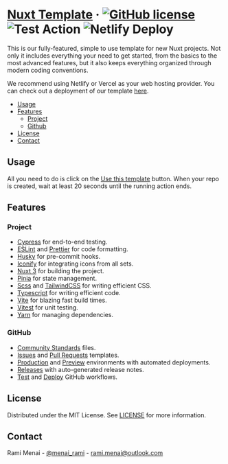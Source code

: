 # [Nuxt Template][website] &middot; [![GitHub license]](./LICENSE) ![Test Action] ![Netlify Deploy]

This is our fully-featured, simple to use template for new Nuxt projects. Not only it includes everything your need to
get started, from the basics to the most advanced features, but it also keeps everything organized through modern coding
conventions.

We recommend using Netlify or Vercel as your web hosting provider. You can check out a deployment of our
template [here][website].

<!-- Table of Contents -->

- [Usage](#usage)
- [Features](#features)
    - [Project](#project)
    - [Github](#github)
- [License](#license)
- [Contact](#contact)

## Usage

All you need to do is click on the [Use this template] button. When your repo is created, wait at least 20 seconds until
the running action ends.

## Features

### Project

- [Cypress] for end-to-end testing.
- [ESLint] and [Prettier] for code formatting.
- [Husky] for pre-commit hooks.
- [Iconify] for integrating icons from all sets.
- [Nuxt 3] for building the project.
- [Pinia] for state management.
- [Scss] and [TailwindCSS] for writing efficient CSS.
- [Typescript] for writing efficient code.
- [Vite] for blazing fast build times.
- [Vitest] for unit testing.
- [Yarn] for managing dependencies.

### GitHub

- [Community Standards] files.
- [Issues](./.github/ISSUE_TEMPLATE) and [Pull Requests](./.github/pull_request_template.md) templates.
- [Production] and [Preview] environments with automated deployments.
- [Releases] with auto-generated release notes.
- [Test](./.github/workflows/test.yaml) and [Deploy](./.github/workflows/deploy.yaml) GitHub workflows.

## License

Distributed under the MIT License. See [LICENSE](./LICENSE) for more information.

## Contact

Rami Menai - [@menai_rami][twitter] - [rami.menai@outlook.com][email]

<!-- Packages Links -->

[cypress]: https://www.cypress.io/
[eslint]: https://eslint.org/
[husky]: https://typicode.github.io/husky/
[iconify]: https://iconify.design/
[nuxt 3]: https://v3.nuxtjs.org/
[pinia]: https://pinia.vuejs.org/
[prettier]: https://prettier.io/
[scss]: https://sass-lang.com/
[tailwindcss]: https://tailwindcss.com/
[typescript]: https://www.typescriptlang.org/
[vite]: https://vitejs.dev/
[vitest]: https://vitest.dev/
[yarn]: https://yarnpkg.com/

<!-- Repository links -->

[community standards]: https://github.com/boilercodes/nuxt/community
[production]: https://github.com/boilercodes/nuxt/deployments/activity_log?environment=Production
[preview]: https://github.com/boilercodes/nuxt/deployments/activity_log?environment=Preview
[releases]: https://github.com/boilercodes/nuxt/releases/
[use this template]: https://github.com/boilercodes/nuxt/generate
[website]: https://boilercodes-nuxt.netlify.app/

<!-- Shields.io links -->

[github license]: https://img.shields.io/badge/license-MIT-blue.svg
[netlify deploy]: https://img.shields.io/netlify/061c767f-4112-4673-9e67-819888b7ab20
[test action]: https://github.com/boilercodes/nuxt/actions/workflows/test.yaml/badge.svg

<!-- Social Media links -->

[email]: mailto:rami.menai@outlook.com
[twitter]: https://twitter.com/menai_rami
